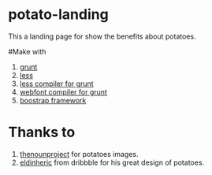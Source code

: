 # potato-landing
This a landing page for show the benefits about potatoes.

#Make with
1. [grunt](http://gruntjs.com/)
2. [less](http://lesscss.org/)
3. [less compiler for grunt](https://github.com/gruntjs/grunt-contrib-less)
4. [webfont compiler for grunt](https://github.com/sapegin/grunt-webfont)
5. [boostrap framework](http://getbootstrap.com/)

# Thanks to
1. [thenounproject](https://thenounproject.com/) for potatoes images.
2. [eldinheric](https://dribbble.com/eldinheric) from dribbble for his great design of potatoes.

